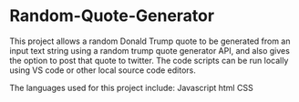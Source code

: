 # Random-Quote-Generator

This project allows a random Donald Trump quote to be generated from an input text string using a random trump quote generator API, and also gives the option to post that quote to twitter. The code scripts can be run locally using VS code or other local source code editors.

The languages used for this project include: 
Javascript
html
CSS
